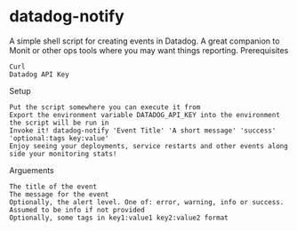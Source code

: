 # datadog-notify

A simple shell script for creating events in Datadog. A great companion to Monit or other ops tools where you may want things reporting.
Prerequisites

    Curl
    Datadog API Key

Setup

    Put the script somewhere you can execute it from
    Export the environment variable DATADOG_API_KEY into the environment the script will be run in
    Invoke it! datadog-notify 'Event Title' 'A short message' 'success' 'optional:tags key:value'
    Enjoy seeing your deployments, service restarts and other events along side your monitoring stats!

Arguements

    The title of the event
    The message for the event
    Optionally, the alert level. One of: error, warning, info or success. Assumed to be info if not provided
    Optionally, some tags in key1:value1 key2:value2 format
